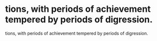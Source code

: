 # tions, with periods of achievement tempered by periods of digression.

tions, with periods of achievement tempered by periods of digression.